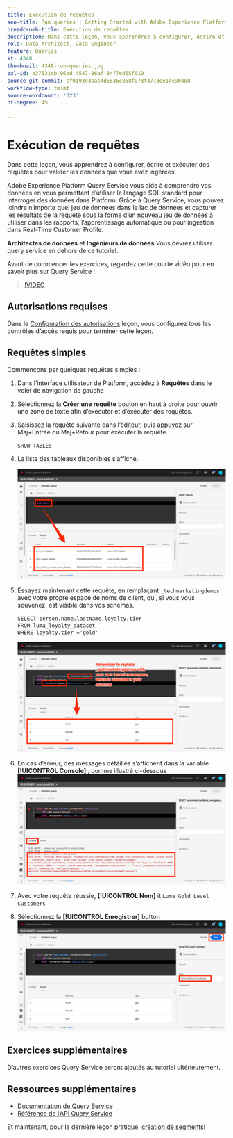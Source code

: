 ```yaml
---
title: Exécution de requêtes
seo-title: Run queries | Getting Started with Adobe Experience Platform for Data Architects and Data Engineers
breadcrumb-title: Exécution de requêtes
description: Dans cette leçon, vous apprendrez à configurer, écrire et exécuter des requêtes pour valider les données que vous avez ingérées.
role: Data Architect, Data Engineer
feature: Queries
kt: 4348
thumbnail: 4348-run-queries.jpg
exl-id: a37531cb-96ad-4547-86af-84f7ed65f019
source-git-commit: cf0193e3aae4d6536c868f078f4773ee14e90408
workflow-type: tm+mt
source-wordcount: '323'
ht-degree: 4%

---
```


# Exécution de requêtes

<!-- 15 min-->
Dans cette leçon, vous apprendrez à configurer, écrire et exécuter des requêtes pour valider les données que vous avez ingérées.

Adobe Experience Platform Query Service vous aide à comprendre vos données en vous permettant d’utiliser le langage SQL standard pour interroger des données dans Platform. Grâce à Query Service, vous pouvez joindre n’importe quel jeu de données dans le lac de données et capturer les résultats de la requête sous la forme d’un nouveau jeu de données à utiliser dans les rapports, l’apprentissage automatique ou pour ingestion dans Real-Time Customer Profile.

**Architectes de données** et **Ingénieurs de données** Vous devrez utiliser query service en dehors de ce tutoriel.

Avant de commencer les exercices, regardez cette courte vidéo pour en savoir plus sur Query Service :
>[!VIDEO](https://video.tv.adobe.com/v/29795?quality=12&learn=on)

## Autorisations requises

Dans le [Configuration des autorisations](configure-permissions.md) leçon, vous configurez tous les contrôles d’accès requis pour terminer cette leçon.

<!-- Settings > **[!UICONTROL Services]** > **[!UICONTROL Query Service]**
* Permission items Data Management > **[!UICONTROL View Datasets]** and  **[!UICONTROL Manage Datasets]**
* Permission item Sandboxes > `Luma Tutorial`
* User-role access to the `Luma Tutorial Platform` product profile
-->

## Requêtes simples

Commençons par quelques requêtes simples :

1. Dans l’interface utilisateur de Platform, accédez à **Requêtes** dans le volet de navigation de gauche
1. Sélectionnez la **Créer une requête** bouton en haut à droite pour ouvrir une zone de texte afin d’exécuter et d’exécuter des requêtes.
1. Saisissez la requête suivante dans l’éditeur, puis appuyez sur Maj+Entrée ou Maj+Retour pour exécuter la requête.

   ```
   SHOW TABLES
   ```

1. La liste des tableaux disponibles s’affiche.

   ![requête SHOW TABLE](assets/queries-showTables.png)


1. Essayez maintenant cette requête, en remplaçant `_techmarketingdemos` avec votre propre espace de noms de client, qui, si vous vous souvenez, est visible dans vos schémas.

   ```
   SELECT person.name.lastName,loyalty.tier
   FROM luma_loyalty_dataset
   WHERE loyalty.tier ='gold'
   ```

   ![SÉLECTIONNEZ les données du jeu de données de fidélité](assets/queries-loyaltySelect.png)

1. En cas d’erreur, des messages détaillés s’affichent dans la variable **[!UICONTROL Console]** , comme illustré ci-dessous
   ![Erreur dans la requête](assets/queries-error.png)

1. Avec votre requête réussie, **[!UICONTROL Nom]** it `Luma Gold Level Customers`
1. Sélectionnez la **[!UICONTROL Enregistrer]** button
   ![Enregistrer la requête](assets/queries-loyaltySelect-save.png)


<!--SELECT COUNT(DISTINCT (_techmarketingdemos.systemIdentifier.loyaltyId)) FROM luma_loyalty_dataset 


SELECT _techmarketingdemos.systemIdentifier.loyaltyId, COUNT(_techmarketingdemos.systemIdentifier.loyaltyId)
FROM luma_loyalty_dataset 
GROUP BY _techmarketingdemos.systemIdentifier.loyaltyId
HAVING COUNT(_techmarketingdemos.systemIdentifier.loyaltyId) > 1;-->

## Exercices supplémentaires

D’autres exercices Query Service seront ajoutés au tutoriel ultérieurement.
<!--
## Join Datasets

In this exercise, we will join two datasets `Luma Loyalty Dataset` and `Luma Offline Purchase` to get list of gold customers who have spend over $500 dollars in one purchase.

1. Create a new query
1. Copy and paste following query in query editor and execute, again replacing `_techmarketingdemos` with your own tenant namespace
    
    ```
    SELECT DISTINCT lopd.commerce.order.purchaseID as PurchaseId ,
        lld.person.name.firstName as LastName ,
        lld.person.name.lastName as LastName ,
        lopd.personalEmail.address as email,
        lopd.commerce.order.priceTotal as Total

    FROM luma_loyalty_dataset lld
    JOIN luma_offline_purchase_event_dataset lopd
    ON lopd._techmarketingdemos.systemIdentifier.loyaltyId = lld._techmarketingdemos.systemIdentifier.loyaltyId

    WHERE lld._techmarketingdemos.loyalty.level ='gold' AND lopd.commerce.order.priceTotal >500;
    ```

1. You should get list of Gold Customers who have spend over $500 in single purchase.

## Output datasets

1. Select on Output Dataset button
1. Provide name and description to the dataset
1. Save.
1. Go to **Datasets** under **Data Management** to find new dataset created.

-->
<!--Add content for Adobe Defined Functions-->

## Ressources supplémentaires

* [Documentation de Query Service](https://experienceleague.adobe.com/docs/experience-platform/query/home.html?lang=fr)
* [Référence de l’API Query Service](https://www.adobe.io/experience-platform-apis/references/query-service/)

Et maintenant, pour la dernière leçon pratique, [création de segments](build-segments.md)!
